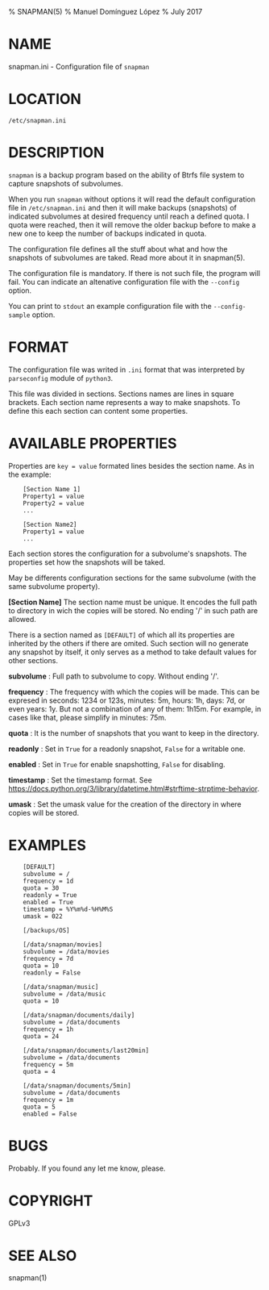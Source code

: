 % SNAPMAN(5)
% Manuel Domínguez López
% July 2017

# NAME

snapman.ini - Configuration file of `snapman`

# LOCATION

`/etc/snapman.ini`

# DESCRIPTION

`snapman` is a backup program based on the ability of Btrfs file system to
capture snapshots of subvolumes.

When you run `snapman` without options it will read the default
configuration file in `/etc/snapman.ini` and then it will make
backups (snapshots) of indicated subvolumes at desired frequency until
reach a defined quota. I quota were reached, then it will remove the older
backup before to make a new one to keep the number of backups indicated in
quota.

The configuration file defines all the stuff about what and how the
snapshots of subvolumes are taked. Read more about it in snapman(5).

The configuration file is mandatory. If there is not such file, the
program will fail. You can indicate an altenative configuration file
with the `--config` option.

You can print to `stdout` an example configuration file with the
`--config-sample` option.

# FORMAT

The configuration file was writed in `.ini` format that was interpreted by
`parseconfig` module of `python3`.

This file was divided in sections. Sections names are lines in square brackets.
Each section name represents a way to make snapshots. To define this each
section can content some properties.

# AVAILABLE PROPERTIES

Properties are `key = value` formated lines besides the section name. As in the
example:

        [Section Name 1]
        Property1 = value
        Property2 = value
        ...

        [Section Name2]
        Property1 = value
        ...

Each section stores the configuration for a subvolume's snapshots. The
properties set how the snapshots will be taked.

May be differents configuration sections for the same subvolume (with the same
subvolume property).

**[Section Name]**
The section name must be unique. It encodes the full path to directory in wich
the copies will be stored. No ending '/' in such path are allowed.

There is a section named as `[DEFAULT]` of which all its properties are
inherited by the others if there are omited. Such section will no generate any
snapshot by itself, it only serves as a method to take default values for other
sections.

**subvolume**
:   Full path to subvolume to copy. Without ending '/'.

**frequency**
:   The frequency with which the copies will be made. This can be expresed in
seconds: 1234 or 123s, minutes: 5m, hours: 1h, days: 7d, or even years: 1y. But
not a combination of any of them: 1h15m. For example, in cases like that, please
simplify in minutes: 75m.

**quota**
:   It is the number of snapshots that you want to keep in the directory.

**readonly**
:    Set in `True` for a readonly snapshot, `False` for a writable one.

**enabled**
:    Set in `True` for enable snapshotting, `False` for disabling.

**timestamp**
:    Set the timestamp format.
See <https://docs.python.org/3/library/datetime.html#strftime-strptime-behavior>.

**umask**
:    Set the umask value for the creation of the directory in where copies will be stored.

# EXAMPLES

        [DEFAULT]
        subvolume = /
        frequency = 1d
        quota = 30
        readonly = True
        enabled = True
        timestamp = %Y%m%d-%H%M%S
        umask = 022

        [/backups/OS]
        
        [/data/snapman/movies]
        subvolume = /data/movies
        frequency = 7d
        quota = 10
        readonly = False

        [/data/snapman/music]
        subvolume = /data/music
        quota = 10

        [/data/snapman/documents/daily]
        subvolume = /data/documents
        frequency = 1h
        quota = 24

        [/data/snapman/documents/last20min]
        subvolume = /data/documents
        frequency = 5m
        quota = 4
       
        [/data/snapman/documents/5min]
        subvolume = /data/documents
        frequency = 1m
        quota = 5
        enabled = False
       


# BUGS

Probably. If you found any let me know, please.

# COPYRIGHT

GPLv3

# SEE ALSO

snapman(1)


